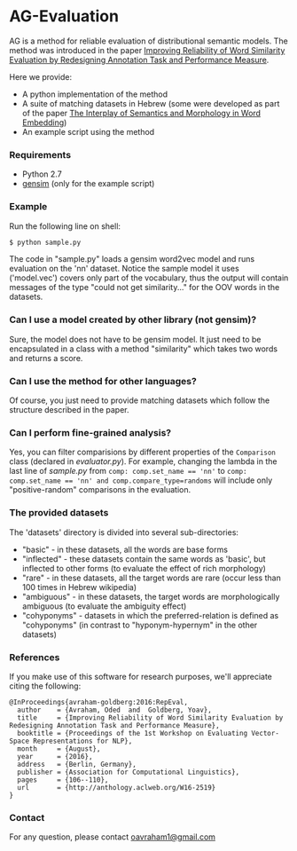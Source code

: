 # AG-Evaluation

AG is a method for reliable evaluation of distributional semantic models. 
The method was introduced in the paper [Improving Reliability of Word Similarity Evaluation by Redesigning Annotation Task and Performance Measure](https://aclweb.org/anthology/W/W16/W16-2519.pdf). 

Here we provide:
- A python implementation of the method
- A suite of matching datasets in Hebrew (some were developed as part of the paper [The Interplay of Semantics and Morphology in Word Embedding](https://www.aclweb.org/anthology/E/E17/E17-2067.pdf))
- An example script using the method

### Requirements
- Python 2.7
- [gensim](https://radimrehurek.com/gensim/install.html) (only for the example script)

### Example
Run the following line on shell:
```sh
$ python sample.py
```
The code in "sample.py" loads a gensim word2vec model and runs evaluation on the 'nn' dataset. 
Notice the sample model it uses ('model.vec') covers only part of the vocabulary, thus the output will contain messages of the type "could not get similarity..." for the OOV words in the datasets.

### Can I use a model created by other library (not gensim)?
Sure, the model does not have to be gensim model. 
It just need to be encapsulated in a class with a method "similarity" which takes two words and returns a score.

### Can I use the method for other languages?
Of course, you just need to provide matching datasets which follow the structure described in the paper.

### Can I perform fine-grained analysis?
Yes, you can filter comparisions by different properties of the `Comparison` class (declared in *evaluator.py*). 
For example, changing the lambda in the last line of *sample.py* from `comp: comp.set_name == 'nn'` to `comp: comp.set_name == 'nn' and comp.compare_type=randoms` will include only "positive-random" comparisons in the evaluation. 

### The provided datasets
The 'datasets' directory is divided into several sub-directories: 
* "basic" - in these datasets, all the words are base forms
* "inflected" - these datasets contain the same words as 'basic', but inflected to other forms (to evaluate the effect of rich morphology)
* "rare" - in these datasets, all the target words are rare (occur less than 100 times in Hebrew wikipedia)
* "ambiguous" - in these datasets, the target words are morphologically ambiguous (to evaluate the ambiguity effect)
* "cohyponyms" - datasets in which the preferred-relation is defined as "cohyponyms" (in contrast to "hyponym-hypernym" in the other datasets)

### References
If you make use of this software for research purposes, we'll appreciate citing the following:

	@InProceedings{avraham-goldberg:2016:RepEval,
	  author    = {Avraham, Oded  and  Goldberg, Yoav},
	  title     = {Improving Reliability of Word Similarity Evaluation by Redesigning Annotation Task and Performance Measure},
	  booktitle = {Proceedings of the 1st Workshop on Evaluating Vector-Space Representations for NLP},
	  month     = {August},
	  year      = {2016},
	  address   = {Berlin, Germany},
	  publisher = {Association for Computational Linguistics},
	  pages     = {106--110},
	  url       = {http://anthology.aclweb.org/W16-2519}
	}

### Contact
For any question, please contact oavraham1@gmail.com
